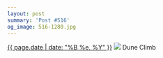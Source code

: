 ```yaml
---
layout: post
summary: 'Post #516'
og_image: 516-1280.jpg
---
```


<p>
  <time><a href="/516">{{ page.date | date: "%B %e, %Y" }}</a></time>
  <a href="/516"><img src="{{ site.assets_url }}/516-640.jpg" srcset="{{ site.assets_url }}/516-320.jpg 320w, {{ site.assets_url }}/516-640.jpg 640w, {{ site.assets_url }}/516-960.jpg 960w, {{ site.assets_url }}/516-1280.jpg 1280w" sizes="(min-width: 700px) 50vw, calc(100vw - 2rem)" /></a>
  <span>Dune Climb</span>
</p>
